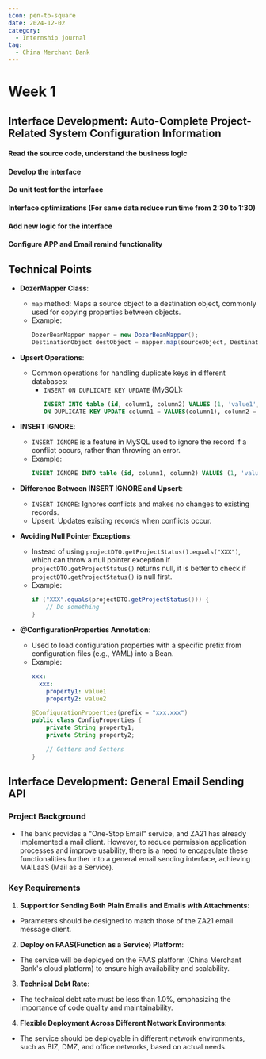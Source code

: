 ```yaml
---
icon: pen-to-square
date: 2024-12-02
category:
  - Internship journal
tag:
  - China Merchant Bank
---
```


# Week 1

## Interface Development: Auto-Complete Project-Related System Configuration Information

#### Read the source code, understand the business logic
#### Develop the interface
#### Do unit test for the interface
#### Interface optimizations (For same data reduce run time from 2:30 to 1:30)
#### Add new logic for the interface
#### Configure APP and Email remind functionality

## Technical Points
- **DozerMapper Class**:
  - `map` method: Maps a source object to a destination object, commonly used for copying properties between objects.
  - Example:
    ```java
    DozerBeanMapper mapper = new DozerBeanMapper();
    DestinationObject destObject = mapper.map(sourceObject, DestinationObject.class);
    ```

- **Upsert Operations**:
  - Common operations for handling duplicate keys in different databases:
    - `INSERT ON DUPLICATE KEY UPDATE` (MySQL):
      ```sql
      INSERT INTO table (id, column1, column2) VALUES (1, 'value1', 'value2')
      ON DUPLICATE KEY UPDATE column1 = VALUES(column1), column2 = VALUES(column2);
      ```

- **INSERT IGNORE**:
  - `INSERT IGNORE` is a feature in MySQL used to ignore the record if a conflict occurs, rather than throwing an error.
  - Example:
    ```sql
    INSERT IGNORE INTO table (id, column1, column2) VALUES (1, 'value1', 'value2');
    ```

- **Difference Between INSERT IGNORE and Upsert**:
  - `INSERT IGNORE`: Ignores conflicts and makes no changes to existing records.
  - Upsert: Updates existing records when conflicts occur.

- **Avoiding Null Pointer Exceptions**:
  - Instead of using `projectDTO.getProjectStatus().equals("XXX")`, which can throw a null pointer exception if `projectDTO.getProjectStatus()` returns null, it is better to check if `projectDTO.getProjectStatus()` is null first.
  - Example:
    ```java
    if ("XXX".equals(projectDTO.getProjectStatus())) {
        // Do something
    }
    ```

- **@ConfigurationProperties Annotation**:
  - Used to load configuration properties with a specific prefix from configuration files (e.g., YAML) into a Bean.
  - Example:
    ```yaml
    xxx:
      xxx:
        property1: value1
        property2: value2
    ```
    ```java
    @ConfigurationProperties(prefix = "xxx.xxx")
    public class ConfigProperties {
        private String property1;
        private String property2;

        // Getters and Setters
    }
    ```

## Interface Development: General Email Sending API
### Project Background
- The bank provides a "One-Stop Email" service, and ZA21 has already implemented a mail client. However, to reduce permission application processes and improve usability, there is a need to encapsulate these functionalities further into a general email sending interface, achieving MAILaaS (Mail as a Service).

### Key Requirements
1. **Support for Sending Both Plain Emails and Emails with Attachments**:
  - Parameters should be designed to match those of the ZA21 email message client.
2. **Deploy on FAAS(Function as a Service) Platform**:
  - The service will be deployed on the FAAS platform (China Merchant Bank's cloud platform) to ensure high availability and scalability.
3. **Technical Debt Rate**:
  - The technical debt rate must be less than 1.0%, emphasizing the importance of code quality and maintainability.
4. **Flexible Deployment Across Different Network Environments**:
  - The service should be deployable in different network environments, such as BIZ, DMZ, and office networks, based on actual needs.

